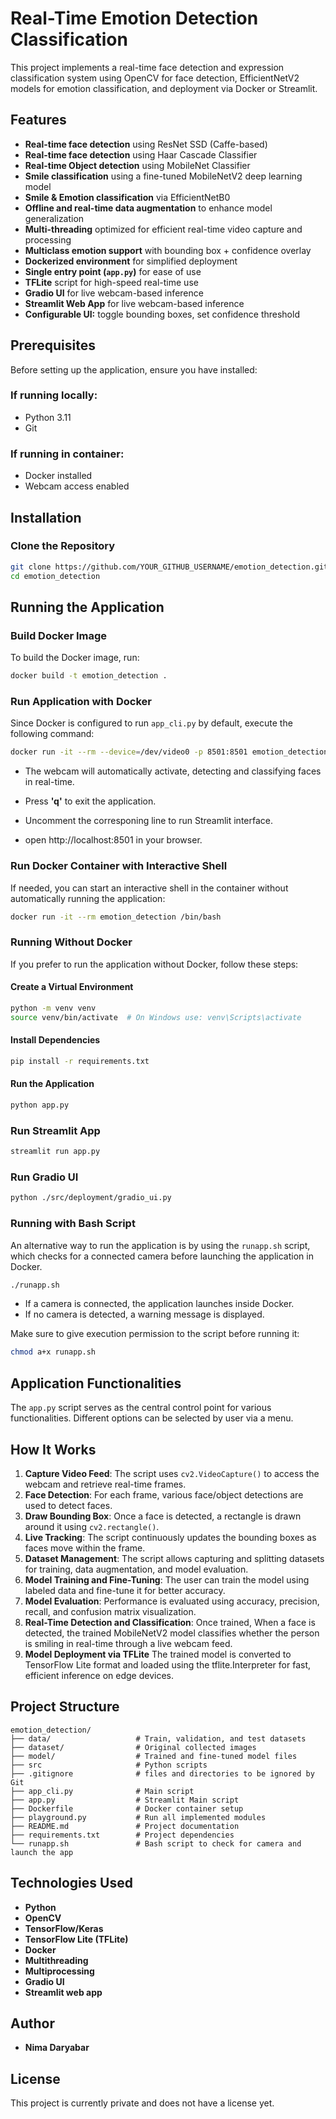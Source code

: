 # Real-Time Emotion Detection Classification

This project implements a real-time face detection and expression classification system using OpenCV for face detection, EfficientNetV2 models for emotion classification, and deployment via Docker or Streamlit.

## Features

- **Real-time face detection** using ResNet SSD (Caffe-based)
- **Real-time face detection** using Haar Cascade Classifier
- **Real-time Object detection** using MobileNet Classifier
- **Smile classification** using a fine-tuned MobileNetV2 deep learning model
- **Smile & Emotion classification** via EfficientNetB0
- **Offline and real-time data augmentation** to enhance model generalization
- **Multi-threading** optimized for efficient real-time video capture and processing
- **Multiclass emotion support** with bounding box + confidence overlay
- **Dockerized environment** for simplified deployment
- **Single entry point (`app.py`)** for ease of use
- **TFLite** script for high-speed real-time use
- **Gradio UI** for live webcam-based inference
- **Streamlit Web App** for live webcam-based inference
- **Configurable UI:** toggle bounding boxes, set confidence threshold

## Prerequisites

Before setting up the application, ensure you have installed:

### If running locally:

- Python 3.11
- Git

### If running in container:

- Docker installed
- Webcam access enabled

## Installation

### Clone the Repository

```bash
git clone https://github.com/YOUR_GITHUB_USERNAME/emotion_detection.git
cd emotion_detection
```

## Running the Application

### Build Docker Image

To build the Docker image, run:

```bash
docker build -t emotion_detection .
```

### Run Application with Docker

Since Docker is configured to run `app_cli.py` by default, execute the following command:

```bash
docker run -it --rm --device=/dev/video0 -p 8501:8501 emotion_detection
```

- The webcam will automatically activate, detecting and classifying faces in real-time.
- Press **'q'** to exit the application.

- Uncomment the corresponing line to run Streamlit interface.
- open http://localhost:8501 in your browser.

### Run Docker Container with Interactive Shell

If needed, you can start an interactive shell in the container without automatically running the application:

```bash
docker run -it --rm emotion_detection /bin/bash
```

### Running Without Docker

If you prefer to run the application without Docker, follow these steps:

#### Create a Virtual Environment

```bash
python -m venv venv
source venv/bin/activate  # On Windows use: venv\Scripts\activate
```

#### Install Dependencies

```bash
pip install -r requirements.txt
```

#### Run the Application

```bash
python app.py
```

### Run Streamlit App

```bash
streamlit run app.py
```

### Run Gradio UI

```bash
python ./src/deployment/gradio_ui.py
```

### Running with Bash Script

An alternative way to run the application is by using the `runapp.sh` script, which checks for a connected camera before launching the application in Docker.

```bash
./runapp.sh
```

- If a camera is connected, the application launches inside Docker.
- If no camera is detected, a warning message is displayed.

Make sure to give execution permission to the script before running it:

```bash
chmod a+x runapp.sh
```

## Application Functionalities

The `app.py` script serves as the central control point for various functionalities. Different options can be selected by user via a menu.

## How It Works

1. **Capture Video Feed**: The script uses `cv2.VideoCapture()` to access the webcam and retrieve real-time frames.
2. **Face Detection**: For each frame, various face/object detections are used to detect faces.
3. **Draw Bounding Box**: Once a face is detected, a rectangle is drawn around it using `cv2.rectangle()`.
4. **Live Tracking**: The script continuously updates the bounding boxes as faces move within the frame.
5. **Dataset Management**: The script allows capturing and splitting datasets for training, data augmentation, and model evaluation.
6. **Model Training and Fine-Tuning**: The user can train the model using labeled data and fine-tune it for better accuracy.
7. **Model Evaluation**: Performance is evaluated using accuracy, precision, recall, and confusion matrix visualization.
8. **Real-Time Detection and Classification**: Once trained, When a face is detected, the trained MobileNetV2 model classifies whether the person is smiling in real-time through a live webcam feed.
9. **Model Deployment via TFLite**
   The trained model is converted to TensorFlow Lite format and loaded using the tflite.Interpreter for fast, efficient inference on edge devices.

## Project Structure

```
emotion_detection/
├── data/                   # Train, validation, and test datasets
├── dataset/                # Original collected images
├── model/                  # Trained and fine-tuned model files
├── src                     # Python scripts
├── .gitignore              # files and directories to be ignored by Git
├── app_cli.py              # Main script
├── app.py                  # Streamlit Main script
├── Dockerfile              # Docker container setup
├── playground.py           # Run all implemented modules
├── README.md               # Project documentation
├── requirements.txt        # Project dependencies
└── runapp.sh               # Bash script to check for camera and launch the app
```

## Technologies Used

- **Python**
- **OpenCV**
- **TensorFlow/Keras**
- **TensorFlow Lite (TFLite)**
- **Docker**
- **Multithreading**
- **Multiprocessing**
- **Gradio UI**
- **Streamlit web app**

## Author

- **Nima Daryabar**

## License

This project is currently private and does not have a license yet.
